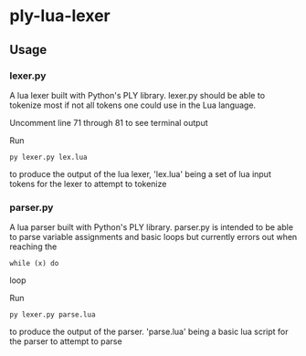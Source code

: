 # ply-lua-lexer

## Usage

### lexer.py

A lua lexer built with Python's PLY library. lexer.py should be able to tokenize most if not all tokens one could use in the Lua language.

Uncomment line 71 through 81 to see terminal output

Run 
```
py lexer.py lex.lua
``` 
to produce the output of the lua lexer, 'lex.lua' being a set of lua input tokens for the lexer to attempt to tokenize

### parser.py

A lua parser built with Python's PLY library. parser.py is intended to be able to parse variable assignments and basic loops but currently errors out when reaching the 
```
while (x) do
``` 
loop

Run 
```
py lexer.py parse.lua
``` 
to produce the output of the parser. 'parse.lua' being a basic lua script for the parser to attempt to parse